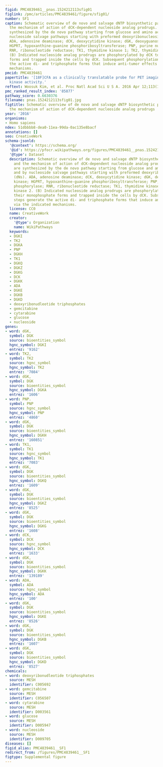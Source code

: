 ```yaml
---
figid: PMC4839461__pnas.1524212113sfig01
figlink: /pmc/articles/PMC4839461/figure/sfig01/
number: SF1
caption: Schematic overview of de novo and salvage dNTP biosynthetic pathways and
  the mechanism of action of dCK-dependent nucleoside analog prodrugs. (A) dNTPs are
  synthesized by the de novo pathway starting from glucose and amino acids, and by
  nucleoside salvage pathways starting with preformed deoxyribonucleosides (dNs).
  ADA, adenosine deaminase; dCK, deoxycytidine kinase; dGK, deoxyguanosine kinase;
  HGPRT, hypoxanthine-guanine phosphoribosyltransferase; PNP, purine nucleoside phosphorylase;
  RNR, ribonucleotide reductase; TK1, thymidine kinase 1; TK2, thymidine kinase 2.
  (B) Indicated nucleoside analog prodrugs are phosphorylated by dCK to their monophosphate
  forms and trapped inside the cells by dCK. Subsequent phosphorylation steps generate
  the active di- and triphosphate forms that induce anti-tumor effects via the indicated
  mechanisms.
pmcid: PMC4839461
papertitle: '[18F]CFA as a clinically translatable probe for PET imaging of deoxycytidine
  kinase activity.'
reftext: Woosuk Kim, et al. Proc Natl Acad Sci U S A. 2016 Apr 12;113(15):4027-4032.
pmc_ranked_result_index: '85877'
pathway_score: 0.6630376
filename: pnas.1524212113sfig01.jpg
figtitle: Schematic overview of de novo and salvage dNTP biosynthetic pathways and
  the mechanism of action of dCK-dependent nucleoside analog prodrugs
year: '2016'
organisms:
- Homo sapiens
ndex: 51dbbbb8-dea0-11ea-99da-0ac135e8bacf
annotations: []
seo: CreativeWork
schema-jsonld:
  '@context': https://schema.org/
  '@id': https://pfocr.wikipathways.org/figures/PMC4839461__pnas.1524212113sfig01.html
  '@type': Dataset
  description: Schematic overview of de novo and salvage dNTP biosynthetic pathways
    and the mechanism of action of dCK-dependent nucleoside analog prodrugs. (A) dNTPs
    are synthesized by the de novo pathway starting from glucose and amino acids,
    and by nucleoside salvage pathways starting with preformed deoxyribonucleosides
    (dNs). ADA, adenosine deaminase; dCK, deoxycytidine kinase; dGK, deoxyguanosine
    kinase; HGPRT, hypoxanthine-guanine phosphoribosyltransferase; PNP, purine nucleoside
    phosphorylase; RNR, ribonucleotide reductase; TK1, thymidine kinase 1; TK2, thymidine
    kinase 2. (B) Indicated nucleoside analog prodrugs are phosphorylated by dCK to
    their monophosphate forms and trapped inside the cells by dCK. Subsequent phosphorylation
    steps generate the active di- and triphosphate forms that induce anti-tumor effects
    via the indicated mechanisms.
  license: CC0
  name: CreativeWork
  creator:
    '@type': Organization
    name: WikiPathways
  keywords:
  - DGKI
  - TK2
  - DGKA
  - PNP
  - DGKH
  - TK1
  - DGKQ
  - DGKZ
  - DGKG
  - DCK
  - DGKK
  - ADA
  - DGKE
  - DGKB
  - DGKD
  - deoxyribonudleotide triphosphates
  - gemcitabine
  - cytarabine
  - glucose
  - nucleoside
genes:
- word: dGK,
  symbol: DGK
  source: bioentities_symbol
  hgnc_symbol: DGKI
  entrez: '9162'
- word: TK2,
  symbol: TK2
  source: hgnc_symbol
  hgnc_symbol: TK2
  entrez: '7084'
- word: dGK,
  symbol: DGK
  source: bioentities_symbol
  hgnc_symbol: DGKA
  entrez: '1606'
- word: PNP.
  symbol: PNP
  source: hgnc_symbol
  hgnc_symbol: PNP
  entrez: '4860'
- word: dGK,
  symbol: DGK
  source: bioentities_symbol
  hgnc_symbol: DGKH
  entrez: '160851'
- word: TK1,
  symbol: TK1
  source: hgnc_symbol
  hgnc_symbol: TK1
  entrez: '7083'
- word: dGK,
  symbol: DGK
  source: bioentities_symbol
  hgnc_symbol: DGKQ
  entrez: '1609'
- word: dGK,
  symbol: DGK
  source: bioentities_symbol
  hgnc_symbol: DGKZ
  entrez: '8525'
- word: dGK,
  symbol: DGK
  source: bioentities_symbol
  hgnc_symbol: DGKG
  entrez: '1608'
- word: dCK,
  symbol: DCK
  source: hgnc_symbol
  hgnc_symbol: DCK
  entrez: '1633'
- word: dGK,
  symbol: DGK
  source: bioentities_symbol
  hgnc_symbol: DGKK
  entrez: '139189'
- word: ADA,
  symbol: ADA
  source: hgnc_symbol
  hgnc_symbol: ADA
  entrez: '100'
- word: dGK,
  symbol: DGK
  source: bioentities_symbol
  hgnc_symbol: DGKE
  entrez: '8526'
- word: dGK,
  symbol: DGK
  source: bioentities_symbol
  hgnc_symbol: DGKB
  entrez: '1607'
- word: dGK,
  symbol: DGK
  source: bioentities_symbol
  hgnc_symbol: DGKD
  entrez: '8527'
chemicals:
- word: deoxyribonudleotide triphosphates
  source: MESH
  identifier: C005692
- word: gemcitabine
  source: MESH
  identifier: C056507
- word: cytarabine
  source: MESH
  identifier: D003561
- word: glucose
  source: MESH
  identifier: D005947
- word: nucleoside
  source: MESH
  identifier: D009705
diseases: []
figid_alias: PMC4839461__SF1
redirect_from: /figures/PMC4839461__SF1
figtype: Supplemental figure
---
```


